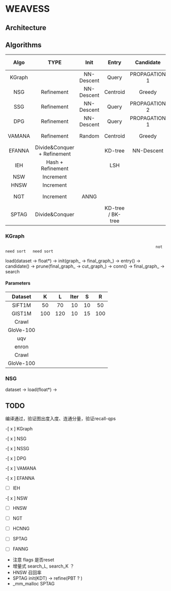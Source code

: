 # WEAVESS

## Architecture

## Algorithms

|  Algo  |             TYPE             |        Init         |       Entry       |   Candidate   |        Prune         |     Conn     |    Search Entry    |    Search Route    |
|:------:|:----------------------------:| :------------------:| :---------------: | :-----------: | :-------------------:| :-----------:| :-----------------:|:------------------:|
| KGraph |                              |     NN-Descent      |       Query       | PROPAGATION 1 |        Naive         |              |      Random        |       Greedy       |
| NSG    |          Refinement          |     NN-Descent      |      Centroid     |     Greedy    |        NSG           | Reverse+DFS  |     Centroid       |       Greedy       |
| SSG    |          Refinement          |     NN-Descent      |       Query       | PROPAGATION 2 |        SSG           | Reverse+DFS  |    Sub Centroid    |       Greedy       |
| DPG    |          Refinement          |     NN-Descent      |       Query       | PROPAGATION 1 |        DPG           |    Reverse   |      Random        |       Greedy       |
| VAMANA |          Refinement          |       Random        |      Centroid     |     Greedy    |  HEURISTIC + VAMANA  |    Reverse   |     Centroid       |       Greedy       |
| EFANNA | Divide&Conquer + Refinement  |                     |      KD-tree      |   NN-Descent  |                      |              |      KD-tree       |       Greedy       |
| IEH    |      Hash + Refinement       |                     |        LSH        |               |                      |              |                    |                    |
| NSW    |          Increment           |                     |                   |               |                      |              |                    |                    |
| HNSW   |          Increment           |                     |                   |               |      HEURISTIC       |              |                    |                    |
| NGT    |          Increment           |       ANNG          |                   |               |        ONNG          |              |      DVPTree       |Greedy(Range Search)|
| SPTAG  |        Divide&Conquer        |                     | KD-tree / BK-tree |               |        RNG           |              |                    |                    |

### KGraph
                                                                      not need sort   need sort
load(dataset -> float*) -> init(graph_ -> final_graph_) -> entry() -> candidate() -> prune(final_graph_ -> cut_graph_) -> conn() -> final_graph_ -> search

#### Parameters

|  Dataset  |  K  |  L  | Iter |  S |  R  |
|:---------:|:---:|:---:|:----:|:--:|:---:|
| SIFT1M    | 50  | 70  |  10  | 10 | 50  |
| GIST1M    | 100 | 120 |  10  | 15 | 100 |
| Crawl     |  |  |    |  |  |
| GloVe-100 |  |  |    |  |  |
| uqv       |  |  |    |  |  |
| enron     |  |  |    |  |  |
| Crawl     |  |  |    |  |  |
| GloVe-100 |  |  |    |  |  |

### NSG

dataset -> load(float*) ->


## TODO

编译通过，验证图出度入度、连通分量，验证recall-qps

-[ x ] KGraph

-[ x ] NSG

-[ x ] NSSG

-[ x ] DPG

-[ x ] VAMANA

-[ x ] EFANNA

-[ ] IEH

-[ x ] NSW

-[ ] HNSW

-[ ] NGT

-[ ] HCNNG

-[ ] SPTAG

-[ ] FANNG


* 注意 flags 是否reset
* 增量式 search_L, search_K ？
* HNSW 召回率
* SPTAG init(KDT) -> refine(PBT ? )
* _mm_malloc SPTAG 


